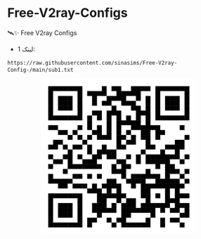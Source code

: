 # Free-V2ray-Configs
🛰️✨ Free V2ray Configs 

- لینک 1:
```
https://raw.githubusercontent.com/sinasims/Free-V2ray-Config-/main/sub1.txt
```

<p align="center">
  <img src="https://github.com/sinasims/Free-V2ray-Config-/blob/main/sub1.png" width="350" alt="آدرس ساب">
</p>
